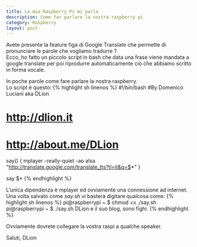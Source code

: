 ```yaml
---
title: La mia Raspberry Pi mi parla
description: Come far parlare la nostra raspberry pi
category: Raspberry
layout: post
---
```

Avete presente la feature figa di Google Translate che permette di pronunciare le parole che vogliamo tradurre ?   
Ecco, ho fatto un piccolo script in bash che data una frase viene mandata a google translate per poi riprodurre automaticamente ciò che abbiamo scritto in forma vocale.

In poche parole come fare parlare la nostra raspberry.   
Lo script è questo:
{% highlight sh linenos %}
#!/bin/bash
#By Domenico Luciani aka DLion
# http://dlion.it
# http://about.me/DLion
say()
{
  mplayer -really-quiet -ao alsa "http://translate.google.com/translate_tts?tl=it&q=$*"
}
   
say $*
{% endhighlight %}

L’unica dipendenza è mplayer ed ovviamente una connessione ad internet.   
Una volta salvato come *say.sh* vi basterà digitare qualcosa come:
{% highlight sh linenos %}
pi@raspberrypi ~ $ chmod +x ./say.sh
pi@raspberrypi ~ $ ./say.sh DLion e il suo blog, sono fighi.
{% endhighlight %}

Ovviamente dovrete collegare la vostra raspi a qualche speaker.

Saluti, DLion
